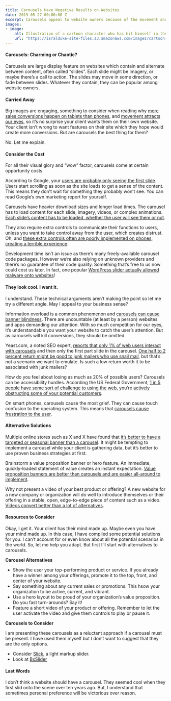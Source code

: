 ```yaml
---
title: Carousels Have Negative Results on Websites
date: 2019-05-27 00:00:00 Z
excerpt: Carousels appeal to website owners because of the movement and engaging imagery. But are they good for a website? I argue “no.”
images:
- image:
    alt: Illustration of a cartoon character who has hit himself in the face.
    url: "https://isralduke-site-files.s3.amazonaws.com/images/cartoon-man-hit-himself-in-face.png"
---
```

#### Carousels: Charming or Chaotic?

Carousels are large display feature on websites which contain and alternate between content, often called “slides”. Each slide might be imagery, or maybe there’s a call to action. The slides may move in some direction, or fade between slides. Whatever they contain, they can be popular among website owners.

#### Carried Away

Big images are engaging, something to consider when reading why [more sales conversions happen on tablets than phones](https://www.monetate.com/blog/smartphones-vs-tablets-forrester-reveals-the-differences), and [movement attracts our eyes](http://www.psych.usyd.edu.au/staff/alexh/research/papers/HowardHolcombe_APP_2010.pdf), so it’s no surprise your client wants them on their own website. Your client isn’t wrong to want features on their site which they hope would create more conversions. But are carousels the best thing for them?

No. Let me explain.

#### Consider the Cost

For all their visual glory and “wow” factor, carousels come at certain opportunity costs.

According to Google, your [users are probably only seeing the first slide](https://www.thinkwithgoogle.com/advertising-channels/mobile-speed-optimization/). Users start scrolling as soon as the site loads to get a sense of the content. This means they don’t wait for something they probably won’t see. You can read Google’s own marketing report for yourself.

Carousels have heavier download sizes and longer load times. The carousel has to load content for each slide, imagery, videos, or complex animations. [Each slide’s content has to be loaded, whether the user will see them or not](https://searchengineland.com/homepage-sliders-are-bad-for-seo-usability-163496).

They also require extra controls to communicate their functions to users, unless you want to take control away from the user, which creates distrust. Oh, and [these extra controls often are poorly implemented on phones, creating a terrible experience](https://www.sitepoint.com/unbearable-accessible-slideshow/).

Development time isn’t an issue as there’s many freely-available carousel code packages. However we’re also relying on unknown providers and there’s no guarantee of their code quality. Something that’s free to us now could cost us later. In fact, one popular [WordPress slider actually allowed malware onto websites](https://blog.sucuri.net/2014/12/revslider-vulnerability-leads-to-massive-wordpress-soaksoak-compromise.html)!

#### They look cool. I want it.

I understand. These technical arguments aren’t making the point so let me try a different angle. May I appeal to your business sense? 

Information overload is a common phenomenon and [carousels can cause banner blindness](https://www.usability.gov/get-involved/blog/2013/04/image-carousels.html). There are uncountable (at least by a person) websites and apps demanding our attention. With so much competition for our eyes, it’s understandable you want your website to catch the user’s attention. But as carousels will kill conversions, they should be omitted.

Yeast.com, a noted SEO expert, [reports that only 1% of web users interact with carousels](https://yoast.com/opinion-on-sliders/) and then only the first part slide in the carousel. [One half to 2 percent return might be good to junk mailers who use snail mail](https://smallbusiness.chron.com/average-rate-return-direct-mail-campaign-23974.html), but that’s not a scenario we want to emulate. Is such a low return worth it to be associated with junk mailers?

How do you feel about losing as much as 20% of possible users? Carousels can be accessibility hurdles. According the US Federal Government, [1 in 5 people have some sort of challenge to using the web](https://www.census.gov/newsroom/releases/archives/miscellaneous/cb12-134.html), you’re [actively obstructing some of your potential customers](https://www.sitepoint.com/unbearable-accessible-slideshow/).

On smart phones, carousels cause the most grief. They can cause touch confusion to the operating system. This means that [carousels cause frustration to the user](https://www.nngroup.com/articles/mobile-carousels/).

#### Alternative Solutions

Multiple online stores such as X and X have found that [it’s better to have a targeted or seasonal banner than a carousel](https://baymard.com/ux-benchmark). It  might be tempting to implement a carousel while your client is gathering data, but it’s better to use proven business strategies at first.

Brainstorm a value proposition banner or hero feature. An immediate, quickly-loaded statement of value creates an instant expectation. [Value proposition banners are better than carousels and are easier all-around to implement](https://conversionsciences.com/value-proposition-examples/).

Why not present a video of your best product or offering? A new website for a new company or organization will do well to introduce themselves or their offering in a stable, open, edge-to-edge piece of content such as a video. [Videos convert better than a lot of alternatives](https://neilpatel.com/blog/product-videos-conversion/).

#### Resources to Consider

Okay, I get it. Your client has their mind made up. Maybe even you have your mind made up. In this case, I have compiled some potential solutions for you. I can’t account for or even know about all the potential scenarios in the world. So, let me help you adapt. But first I’ll start with alternatives to carousels.

**Carousel Alternatives**

- Show the user your top-performing product or service. If you already have a winner among your offerings, promote it to the top, front, and center of your website.
- Say something about any current sales or promotions. This hsow your organization to be active, current, and vibrant.
- Use a hero layout to be proud of your organization’s value proposition. Do you fast turn-arounds? Say it! 
- Feature a short video of your product or offering. Remember to let the user activate the video and give them controls to play or pause it.

**Carousels to Consider**

I am presenting these carousels as a reluctant approach if a carousel must be present. I have used them myself but I don’t want to suggest that they are the only options.

- Consider [Slick](https://kenwheeler.github.io/slick/), a light markup slider.
- Look at [BxSlider](https://kenwheeler.github.io/slick/)

#### Last Words

I don’t think a website should have a carousel. They seemed cool when they first slid onto the scene over ten years ago. But, I understand that sometimes personal preference will be victorious over reason. 
